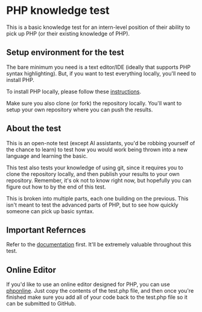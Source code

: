 # PHP knowledge test

This is a basic knowledge test for an intern-level position of their ability to pick up PHP (or their existing knowledge of PHP).

## Setup environment for the test

The bare minimum you need is a text editor/IDE (ideally that supports PHP syntax highlighting). But, if you want to test everything locally, you'll need to install PHP.

To install PHP locally, please follow these [instructions](https://www.php.net/manual/en/install.php).

Make sure you also clone (or fork) the repository locally. You'll want to setup your own repository where you can push the results.

## About the test

This is an open-note test (except AI assistants, you'd be robbing yourself of the chance to learn) to test how you would work being thrown into a new language and learning the basic.

This test also tests your knowledge of using git, since it requires you to clone the repository locally, and then publish your results to your own repository. Remember, it's ok not to know right now, but hopefully you can figure out how to by the end of this test.

This is broken into multiple parts, each one building on the previous. This isn't meant to test the advanced parts of PHP, but to see how quickly someone can pick up basic syntax.

## Important Refernces

Refer to the [documentation](https://www.php.net/manual) first. It'll be extremely valuable throughout this test.

## Online Editor

If you'd like to use an online editor designed for PHP, you can use [phponline](https://onlinephp.io/). Just copy the contents of the test.php file, and then once you're finished make sure you add all of your code back to the test.php file so it can be submitted to GitHub.